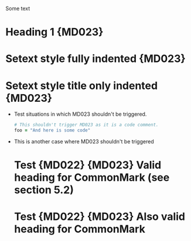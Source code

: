 Some text

 # Heading 1 {MD023}

 Setext style fully indented {MD023}
 ===================================

 Setext style title only indented {MD023}
=========================================

* Test situations in which MD023 shouldn't be triggered.

  ```rb
  # This shouldn't trigger MD023 as it is a code comment.
  foo = "And here is some code"
  ```

* This is another case where MD023 shouldn't be triggered
  # Test {MD022} {MD023} Valid heading for CommonMark (see section 5.2)
    # Test {MD022} {MD023} Also valid heading for CommonMark

<!-- markdownlint-configure-file {
  "heading-style": false,
  "first-line-heading": false
} -->
